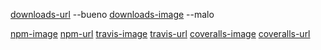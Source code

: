 

[downloads-url](https://npmjs.org/package/bytes) --bueno
[downloads-image](https://img.shields.io/dm/bytes.svg) --malo

[npm-image](https://img.shields.io/npm/v/bytes.svg)
[npm-url](https://npmjs.org/packge/bytes)
[travis-image](https://img.shields.io/travis/visionmedia/bytes.js/master.svg)
[travis-url](https://travis-ci.org/visionmeia/bytes.js)
[coveralls-image](https://img.shields.io/coveralls/visionmedia/bytes.js/master.svg)
[coveralls-url](https://coveralls/r/visionmedia/bytes.js?branch=master)